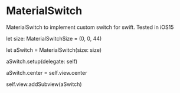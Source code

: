 # MaterialSwitch
MaterialSwitch to implement custom switch for swift. Tested in iOS15


let size: MaterialSwitchSize = (0, 0, 44)

let aSwitch = MaterialSwitch(size: size)

aSwitch.setup(delegate: self)

aSwitch.center = self.view.center

self.view.addSubview(aSwitch)
